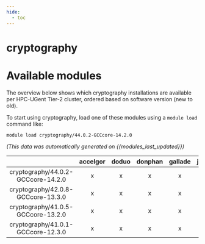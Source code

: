 ```yaml
---
hide:
  - toc
---
```


cryptography
============

# Available modules


The overview below shows which cryptography installations are available per HPC-UGent Tier-2 cluster, ordered based on software version (new to old).

To start using cryptography, load one of these modules using a `module load` command like:

```shell
module load cryptography/44.0.2-GCCcore-14.2.0
```

*(This data was automatically generated on {{modules_last_updated}})*

| |accelgor|doduo|donphan|gallade|joltik|litleo|shinx|
| :---: | :---: | :---: | :---: | :---: | :---: | :---: | :---: |
|cryptography/44.0.2-GCCcore-14.2.0|x|x|x|x|x|x|x|
|cryptography/42.0.8-GCCcore-13.3.0|x|x|x|x|x|x|x|
|cryptography/41.0.5-GCCcore-13.2.0|x|x|x|x|x|x|x|
|cryptography/41.0.1-GCCcore-12.3.0|x|x|x|x|x|x|x|
